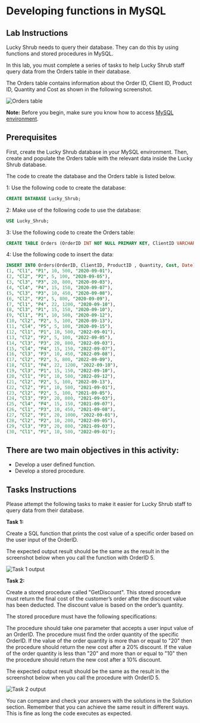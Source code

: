 # Developing functions in MySQL 



## Lab Instructions

Lucky Shrub needs to query their database. They can do this by using functions and stored procedures in MySQL. 

In this lab, you must complete a series of tasks to help Lucky Shrub staff query data from the Orders table in their database. 

The Orders table contains information about the Order ID, Client ID, Product ID, Quantity and Cost as shown in the following screenshot.

 ![Orders table](images/orders.PNG) 

**Note:** Before you begin, make sure you know how to access [MySQL environment](https://www.coursera.org/learn/advanced-mysql-topics/supplement/Xp5Mg/how-to-access-mysql-environment).


##  Prerequisites  

First, create the Lucky Shrub database in your MySQL environment. Then, create and populate the Orders table with the relevant data inside the Lucky Shrub database. 

The code to create the database and the Orders table is listed below.  

1: Use the following code to create the database: 

```SQL 
CREATE DATABASE Lucky_Shrub;
``` 

2: Make use of the following code to use the database:  

```SQL 
USE Lucky_Shrub; 
``` 

3: Use the following code to create the Orders table:  

```SQL 
CREATE TABLE Orders (OrderID INT NOT NULL PRIMARY KEY, ClientID VARCHAR(10), ProductID VARCHAR(10), Quantity INT, Cost DECIMAL(6,2), Date DATE); 
``` 

4: Use the following code to insert the data:  

```SQL 
INSERT INTO Orders(OrderID, ClientID, ProductID , Quantity, Cost, Date) VALUES
(1, "Cl1", "P1", 10, 500, "2020-09-01"),  
(2, "Cl2", "P2", 5, 100, "2020-09-05"),  
(3, "Cl3", "P3", 20, 800, "2020-09-03"),  
(4, "Cl4", "P4", 15, 150, "2020-09-07"),  
(5, "Cl3", "P3", 10, 450, "2020-09-08"),  
(6, "Cl2", "P2", 5, 800, "2020-09-09"),  
(7, "Cl1", "P4", 22, 1200, "2020-09-10"),  
(8, "Cl3", "P1", 15, 150, "2020-09-10"),  
(9, "Cl1", "P1", 10, 500, "2020-09-12"),  
(10, "Cl2", "P2", 5, 100, "2020-09-13"),  
(11, "Cl4", "P5", 5, 100, "2020-09-15"), 
(12, "Cl1", "P1", 10, 500, "2022-09-01"),  
(13, "Cl2", "P2", 5, 100, "2022-09-05"),  
(14, "Cl3", "P3", 20, 800, "2022-09-03"),  
(15, "Cl4", "P4", 15, 150, "2022-09-07"),  
(16, "Cl3", "P3", 10, 450, "2022-09-08"),  
(17, "Cl2", "P2", 5, 800, "2022-09-09"),  
(18, "Cl1", "P4", 22, 1200, "2022-09-10"),  
(19, "Cl3", "P1", 15, 150, "2022-09-10"),  
(20, "Cl1", "P1", 10, 500, "2022-09-12"),  
(21, "Cl2", "P2", 5, 100, "2022-09-13"),   
(22, "Cl2", "P1", 10, 500, "2021-09-01"),  
(23, "Cl2", "P2", 5, 100, "2021-09-05"),  
(24, "Cl3", "P3", 20, 800, "2021-09-03"),  
(25, "Cl4", "P4", 15, 150, "2021-09-07"),  
(26, "Cl1", "P3", 10, 450, "2021-09-08"),  
(27, "Cl2", "P1", 20, 1000, "2022-09-01"),  
(28, "Cl2", "P2", 10, 200, "2022-09-05"),  
(29, "Cl3", "P3", 20, 800, "2021-09-03"),  
(30, "Cl1", "P1", 10, 500, "2022-09-01");    
```   
 

## There are two main objectives in this activity:
 
* Develop a user defined function.
* Develop a stored procedure. 

## Tasks Instructions 

Please attempt the following tasks to make it easier for Lucky Shrub staff to query data from their database. 

**Task 1:** 

Create a SQL function that prints the cost value of a specific order based on the user input of the OrderID. 

The expected output result should be the same as the result in the screenshot below when you call the function with OrderID 5.    

![Task 1 output](images/task1output.PNG) 


**Task 2:** 

Create a stored procedure called "GetDiscount". This stored procedure must return the final cost of the customer’s order after the discount value has been deducted. The discount value is based on the order’s quantity. 

The stored procedure must have the following specifications: 

The procedure should take one parameter that accepts a user input value of an OrderID. 
The procedure must find the order quantity of the specific OrderID. 
If the value of the order quantity is more than or equal to "20" then the procedure should return the new cost after a 20% discount. 
If the value of the order quantity is less than "20" and more than or equal to "10" then the procedure should return the new cost after a 10% discount.

The expected output result should be the same as the result in the screenshot below when you call the procedure with OrderID 5.

![Task 2 output](images/task2output.PNG)  

You can compare and check your answers with the solutions in the Solution section.
Remember that you can achieve the same result in different ways. This is fine as long the code executes as expected.
 

